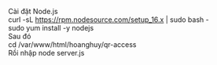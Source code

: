Cài đặt Node.js   
curl -sL https://rpm.nodesource.com/setup_16.x | sudo bash -  
sudo yum install -y nodejs  
Sau đó  
cd /var/www/html/hoanghuy/qr-access  
Rồi nhập node server.js 
